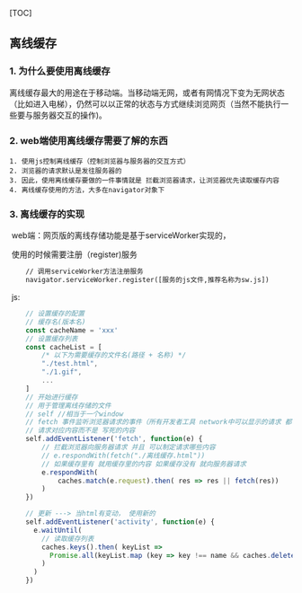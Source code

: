 [TOC]

## 离线缓存

### 1. 为什么要使用离线缓存

​	离线缓存最大的用途在于移动端。当移动端无网，或者有网情况下变为无网状态（比如进入电梯），仍然可以以正常的状态与方式继续浏览网页（当然不能执行一些要与服务器交互的操作)。

### 2. web端使用离线缓存需要了解的东西

 	1. 使用js控制离线缓存（控制浏览器与服务器的交互方式）
 	2. 浏览器的请求默认是发往服务器的
 	3. 因此，使用离线缓存要做的一件事情就是 拦截浏览器请求，让浏览器优先读取缓存内容
 	4. 离线缓存使用的方法，大多在navigator对象下

### 3. 离线缓存的实现

​	web端：网页版的离线存储功能是基于serviceWorker实现的，

​	使用的时候需要注册（register)服务

```html
	// 调用serviceWorker方法注册服务
	navigator.serviceWorker.register([服务的js文件,推荐名称为sw.js])
```

​	js:

```javascript
	// 设置缓存的配置
	// 缓存名(版本名)
	const cacheName = 'xxx'
	// 设置缓存列表
	const cacheList = [
        /* 以下为需要缓存的文件名(路径 + 名称) */
        "./test.html",
        "./1.gif",
        ...
	]
	// 开始进行缓存
    // 用于管理离线存储的文件
    // self //相当于一个window
    // fetch 事件监听浏览器请求的事件（所有开发者工具 network中可以显示的请求 都可以监听到）
    // 请求对应内容而不是 写死的内容
    self.addEventListener('fetch', function(e) {
        // 拦截浏览器向服务器请求 并且 可以制定请求哪些内容
        // e.respondWith(fetch("./离线缓存.html"))
        // 如果缓存里有 就用缓存里的内容 如果缓存没有 就向服务器请求
        e.respondWith(
            caches.match(e.request).then( res => res || fetch(res))
        )
    })

    // 更新 ---> 当html有变动， 使用新的
    self.addEventListener('activity', function(e) {
      e.waitUntil(
        // 读取缓存列表
        caches.keys().then( keyList => 
          Promise.all(keyList.map (key => key !== name && caches.delete(key)))
        )
      )
    })
```

